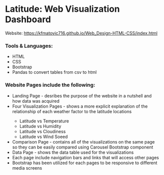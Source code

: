 # Latitude: Web Visualization Dashboard
Website: <a href="https://kfmatovic716.github.io/Web_Design-HTML-CSS/">https://kfmatovic716.github.io/Web_Design-HTML-CSS/index.html</a>

### Tools & Languages: 
<ul>
    <li>HTML</li>
    <li>CSS</li>
    <li>Bootstrap</li> 
    <li>Pandas to convert tables from csv to html</li>
</ul>

### Website Pages include the following:
<ul>
    <li>Landing Page - desribes the purpose of the website in a nutshell and how data was acquired </li>
    <li>Four Visualization Pages - shows a more explicit explanation of the relationship of each weather factor to the latitude locations</li>
        <ul>
            <li>Latitude vs Temperature</li>
            <li>Latitude vs Humidity</li>
            <li>Latitude vs Cloudiness</li>
            <li>Latitude vs Wind Soeed</li>
        </ul>
    <li>Comparison Page - contains all of the visualizations on the same page so they can be easily compared using Carousel Bootstrap component</li>
    <li>Data Page - shows the data table used for the visualizations </li>
    <li>Each page include navigation bars and links that will access other pages</li>
    <li>Bootstrap has been utilized for each pages to be responsive to different media screens</li> 
</ul>



